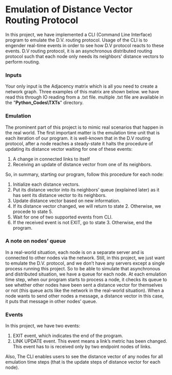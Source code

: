 # Emulation of Distance Vector Routing Protocol

In this project, we have implemented a CLI (Command Line Interface) program to emulate the D.V. routing protocol. Usage of the CLI is to engender real-time events in order to see how D.V protocol reacts to these events. D.V routing protocol, it is an asynchronous distributed routing protocol such that each node only needs its neighbors' distance vectors to perform routing.

### Inputs

Your only input is the Adjacency matrix which is all you need to create a network graph. Three examples of this matrix are shown below. we have read this through IO reading from a .txt file. multiple .txt file are available in the "**Python_Codes\TXTs**" directory.
 
### Emulation
The prominent part of this project is to mimic real scenarios that happen in the real world. The first important matter is the emulation time unit that is each iteration of our program. it is well-known that in the D.V routing protocol, after a node reaches a steady-state it halts the procedure of updating its distance vector waiting for one of these events:
1.	A change in connected links to itself
2.	Receiving an update of distance vector from one of its neighbors.

So, in summary, starting our program, follow this procedure for each node:  
1.	Initialize each distance vectors.  
2.	Put its distance vector into its neighbors’ queue (explained later) as it has sent its distance vector to its neighbors.  
3.	Update distance vector based on new information.  
4.	If its distance vector changed, we will return to state 2. Otherwise, we procede to state 5.  
5.	Wait for one of two supported events from CLI.  
6.	If the received event is not EXIT, go to state 3. Otherwise, end the program.  

### A note on nodes’ queue
In a real-world situation, each node is on a separate server and is connected to other nodes via the network. Still, in this project, we just want to emulate the D.V. protocol, and we don’t have any servers except a single process running this project. So to be able to simulate that asynchronous and distributed situation, we have a queue for each node. At each emulation time step, when our program starts to process a node, it checks its queue to see whether other nodes have been sent a distance vector for themselves or not (this queue acts like the network in the real-world situation). When a node wants to send other nodes a message, a distance vector in this case, it puts that message in other nodes’ queue.

### Events
In this project, we have two events:
1.	EXIT event, which indicates the end of the program.
2.	LINK UPDATE event. This event means a link’s metric has been changed. This event has to is received only by two endpoint nodes of links.

Also, The CLI enables users to see the distance vector of any nodes for all emulation time steps (that is the update steps of distance vector for each node).
